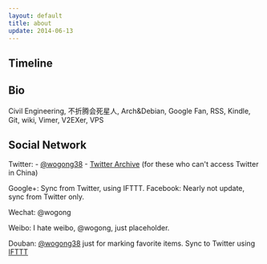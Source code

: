 ```yaml
---
layout: default
title: about
update: 2014-06-13
---
```


## Timeline

## Bio
Civil Engineering, 不折腾会死星人, Arch&Debian, Google Fan, RSS, Kindle, Git, wiki, Vimer, V2EXer, VPS

## Social Network
Twitter: 
    - [@wogong38](https://twitter.com/wogong38)
    - [Twitter Archive](https://googledrive.com/host/0BwpUrJ713Y8MNi1fUGQtSU4wdWc/) (for these who can't access Twitter in China)

Google+:
    Sync from Twitter, using IFTTT.
Facebook:
    Nearly not update, sync from Twitter only.

Wechat:
    @wogong

Weibo:
    I hate weibo, @wogong, just placeholder.

Douban:
    [@wogong38](http://www.douban.com/people/wogong38/) just for marking favorite items.
    Sync to Twitter using [IFTTT](http://ifttt.com)

